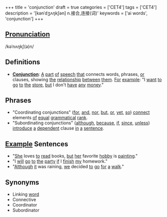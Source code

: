 +++
title = 'conjunction'
draft = true
categories = ['CET4']
tags = ['CET4']
description = '[kənˈdʒʌŋk∫ən] n.接合,连接(词)'
keywords = ['ai words', 'conjunction']
+++

## [Pronunciation](/post/pronunciation/)
/kəˈnʌŋkʃ(ə)n/

## Definitions
- **[Conjunction](/post/conjunction/)**: [A](/post/a/) [part](/post/part/) [of](/post/of/) [speech](/post/speech/) [that](/post/that/) connects words, phrases, [or](/post/or/) clauses, showing [the](/post/the/) [relationship](/post/relationship/) [between](/post/between/) [them](/post/them/). [For](/post/for/) [example](/post/example/): "I [want](/post/want/) [to](/post/to/) [go](/post/go/) [to](/post/to/) [the](/post/the/) [store](/post/store/), [but](/post/but/) I don't [have](/post/have/) [any](/post/any/) [money](/post/money/)."

## Phrases
- "Coordinating conjunctions" ([for](/post/for/), [and](/post/and/), [nor](/post/nor/), [but](/post/but/), [or](/post/or/), [yet](/post/yet/), [so](/post/so/)) [connect](/post/connect/) elements [of](/post/of/) [equal](/post/equal/) [grammatical](/post/grammatical/) [rank](/post/rank/).
- "Subordinating conjunctions" ([although](/post/although/), [because](/post/because/), [if](/post/if/), [since](/post/since/), [unless](/post/unless/)) [introduce](/post/introduce/) [a](/post/a/) [dependent](/post/dependent/) clause [in](/post/in/) [a](/post/a/) [sentence](/post/sentence/).

## [Example](/post/example/) Sentences
- "[She](/post/she/) loves [to](/post/to/) [read](/post/read/) books, [but](/post/but/) [her](/post/her/) favorite [hobby](/post/hobby/) is [painting](/post/painting/)."
- "I [will](/post/will/) [go](/post/go/) [to](/post/to/) [the](/post/the/) [party](/post/party/) [if](/post/if/) I [finish](/post/finish/) [my](/post/my/) homework."
- "[Although](/post/although/) [it](/post/it/) was raining, [we](/post/we/) decided [to](/post/to/) [go](/post/go/) [for](/post/for/) [a](/post/a/) [walk](/post/walk/)."

## Synonyms
- Linking [word](/post/word/)
- Connective
- Coordinator
- Subordinator
